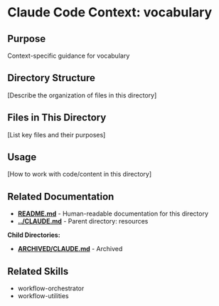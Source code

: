 # Claude Code Context: vocabulary

## Purpose

Context-specific guidance for vocabulary

## Directory Structure

[Describe the organization of files in this directory]

## Files in This Directory

[List key files and their purposes]

## Usage

[How to work with code/content in this directory]


## Related Documentation

- **[README.md](README.md)** - Human-readable documentation for this directory
- **[../CLAUDE.md](../CLAUDE.md)** - Parent directory: resources

**Child Directories:**
- **[ARCHIVED/CLAUDE.md](ARCHIVED/CLAUDE.md)** - Archived

## Related Skills

- workflow-orchestrator
- workflow-utilities